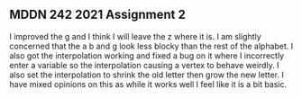 ## MDDN 242 2021 Assignment 2
I improved the g and I think I will leave the z where it is. I am slightly concerned that the a b and g look less blocky than the rest of the alphabet. I also got the interpolation working and fixed a bug on it where I incorrectly enter a variable so the interpolation causing a vertex to behave weirdly. I also  set the interpolation to shrink the old letter then grow the new letter. I have mixed opinions on this as while it works well I feel like it is a bit basic.  
